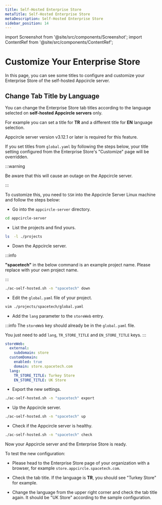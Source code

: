 ```yaml
---
title: Self-Hosted Enterprise Store
metaTitle: Self-Hosted Enterprise Store
metaDescription: Self-Hosted Enterprise Store
sidebar_position: 14
---
```


import Screenshot from '@site/src/components/Screenshot';
import ContentRef from '@site/src/components/ContentRef';

# Customize Your Enterprise Store

In this page, you can see some titles to configure and customize your Enterprise Store of the self-hosted Appcircle server.

## Change Tab Title by Language

You can change the Enterprise Store tab titles according to the language selected on **self-hosted Appcircle servers** only.

For example you can set a title for **TR** and a different title for **EN** language selection.

Appcircle server version v3.12.1 or later is required for this feature.

If you set titles from `global.yaml` by following the steps below, your title setting configured from the Enterprise Store's "Customize" page will be overridden.

:::warning

Be aware that this will cause an outage on the Appcircle server.

:::

To customize this, you need to `SSH` into the Appcircle Server Linux machine and follow the steps below:

- Go into the `appcircle-server` directory.

```bash
cd appcircle-server
```

- List the projects and find yours.

```bash
ls  -l ./projects
```

- Down the Appcircle server.

:::info

**"spacetech"** in the below command is an example project name. Please replace with your own project name.

:::

```bash
./ac-self-hosted.sh -n "spacetech" down
```

- Edit the `global.yaml` file of your project.

```bash
vim ./projects/spacetech/global.yaml
```

- Add the `lang` parameter to the `storeWeb` entry.

:::info
The `storeWeb` key should already be in the `global.yaml` file.

You just need to add `lang`, `TR_STORE_TITLE` and `EN_STORE_TITLE` keys.
:::

```yaml
storeWeb:
  external:
    subdomain: store
  customDomain:
    enabled: true
    domain: store.spacetech.com
  lang:
    TR_STORE_TITLE: Turkey Store
    EN_STORE_TITLE: UK Store
```

- Export the new settings.

```bash
./ac-self-hosted.sh -n "spacetech" export
```

- Up the Appcircle server.

```bash
./ac-self-hosted.sh -n "spacetech" up
```

- Check if the Appcircle server is healthy.

```bash
./ac-self-hosted.sh -n "spacetech" check
```

Now your Appcircle server and the Enterprise Store is ready.

To test the new configuration:

- Please head to the Enterprise Store page of your organization with a browser, for example `store.appcircle.spacetech.com`.

- Check the tab title. If the language is **TR**, you should see "Turkey Store" for example.

- Change the language from the upper right corner and check the tab title again. It should be "UK Store" according to the sample configuration.
